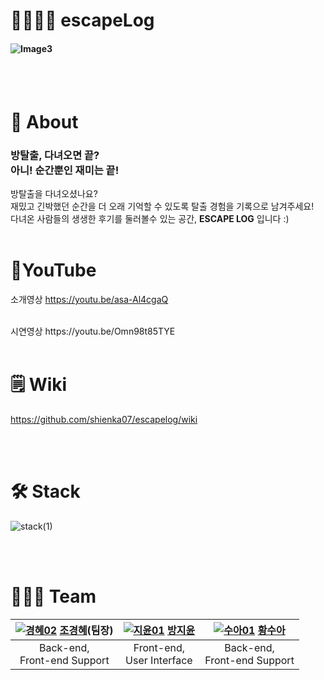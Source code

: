 # 🏃🏻‍♀🏡  escapeLog

#### ![Image3](https://user-images.githubusercontent.com/81146632/151372262-91d96f93-aa1b-4f18-b2ae-6d5d99954ebf.jpg)

<br><br>

# 📢  About

### 방탈출, 다녀오면 끝?<br>아니! 순간뿐인 재미는 끝! <br>

방탈출을 다녀오셨나요? <br>
재밌고 긴박했던 순간을 더 오래 기억할 수 있도록 탈출 경험을 기록으로 남겨주세요!<br>
다녀온 사람들의 생생한 후기를 둘러볼수 있는 공간, **ESCAPE LOG** 입니다 :)
<br><br>

# 📎YouTube
소개영상
https://youtu.be/asa-Al4cgaQ

<br>
시연영상
https://youtu.be/Omn98t85TYE
<br><br>





# 🗒 Wiki

https://github.com/shienka07/escapelog/wiki

<br><br>

# 🛠 Stack

![stack(1)](https://user-images.githubusercontent.com/81146632/151371653-7df9c707-7914-4126-b158-6a92e07158c6.jpg)

<br><br>

# 👩🏻‍💻 Team

| [![경혜02](https://user-images.githubusercontent.com/81146632/151371543-74509cfc-534c-454e-b8de-7c2f244c1f8a.jpg)](https://github.com/shienka07) [조경혜](https://github.com/shienka07)(팀장) | [![지윤01](https://user-images.githubusercontent.com/81146632/151371557-22800954-4f0b-401d-9fee-f723836d901b.jpg)](https://github.com/bbbangzzz) [방지윤](https://github.com/bbbangzzz) | [![수아01](https://user-images.githubusercontent.com/81146632/151371554-c019ce7c-d0ca-4d66-9dc9-554b2cf394e4.jpg)](https://github.com/Hwangsua) [황수아](https://github.com/Hwangsua) |
| :----------------------------------------------------------: | :----------------------------------------------------------: | :----------------------------------------------------------: |
|                Back-end,<br>Front-end Support                |                 Front-end,<br>User Interface                 |                Back-end,<br>Front-end Support                |
